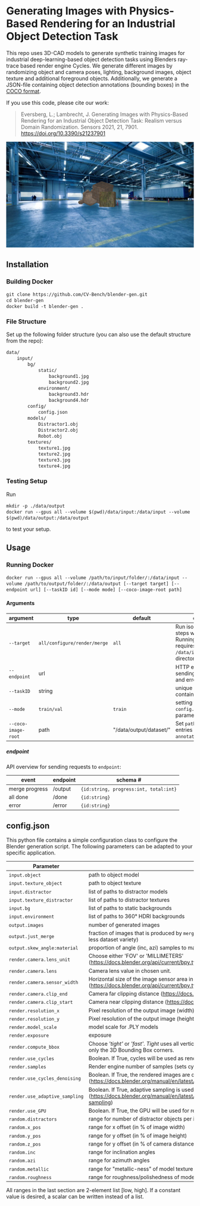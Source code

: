 # Generating Images with Physics-Based Rendering for an Industrial Object Detection Task
This repo uses 3D-CAD models to generate synthetic training images for industrial deep-learning-based object detection tasks using Blenders ray-trace based render engine Cycles.
We generate different images by randomizing object and camera poses, lighting, background images, object texture and additional foreground objects. Additionally, we generate a JSON-file containing object detection annotations (bounding boxes) in the [COCO format](https://cocodataset.org/#format-data).

If you use this code, please cite our work:

> Eversberg, L.; Lambrecht, J. Generating Images with Physics-Based Rendering for an Industrial Object Detection Task: Realism versus Domain Randomization. Sensors 2021, 21, 7901. https://doi.org/10.3390/s21237901 
> 
![example](example.png)

## Installation

### Building Docker

```
git clone https://github.com/CV-Bench/blender-gen.git
cd blender-gen
docker build -t blender-gen .
```

### File Structure

Set up the following folder structure (you can also use the default structure from the repo):

```
data/
    input/
        bg/
            static/
                background1.jpg
                background2.jpg
            environment/
                background3.hdr
                background4.hdr
        config/
            config.json
        models/
            Distractor1.obj
            Distractor2.obj
            Robot.obj
        textures/
            texture1.jpg
            texture2.jpg
            texture3.jpg
            texture4.jpg
```

### Testing Setup

Run

```
mkdir -p ./data/output
docker run --gpus all --volume $(pwd)/data/input:/data/input --volume $(pwd)/data/output:/data/output
```

to test your setup.


## Usage

### Running Docker
```
docker run --gpus all --volume /path/to/input/folder/:/data/input --volume /path/to/output/folder/:/data/output [--target target] [--endpoint url] [--taskID id] [--mode mode] [--coco-image-root path] 
```

#### Arguments
argument | type | default | description
--------- | ----------- | ----------- | -----------
`--target` | `all/configure/render/merge` | `all` | Run isolated pipeline steps with this command. Running `render` & `merge` requires persistent `/data/intermediate` directory.
`--endpoint` | url | | HTTP endpoint for sending progress, finish, and error statuses 
`--taskID` | string | | unique ID to identify this container from inside
`--mode` | `train/val` | `train` | setting to `val` overwrites `config.output.just_merge` parameter with `0`
`--coco-image-root` | path | "/data/output/dataset/" | Set `path` as prefix for path entries in the `annotation_coco.json` file.

##### endpoint

API overview for sending requests to `endpoint`:

event | endpoint | schema #
--- | --- | ---
merge progress | /output | `{id:string, progress:int, total:int}`
all done | /done | `{id:string}`
error | /error | `{id:string}`

## config.json
This python file contains a simple configuration class to configure the Blender generation script. The following parameters can be adapted to your specific application.

Parameter | Description
--------- | -----------
`input.object` | path to object model
`input.texture_object` | path to object texture
`input.distractor` | list of paths to distractor models
`input.texture_distractor` | list of paths to distractor textures
`input.bg` | list of paths to static backgrounds
`input.environment` | list of paths to 360° HDRI backgrounds
`output.images` | number of generated images
`output.just_merge` | fraction of images that is produced by `merge.py`. ([0,1], higher number means more efficiency and less dataset variety)
`output.skew_angle:material` | proportion of angle (inc, azi) samples to material (metallic, roughness) samples
`render.camera.lens_unit` | Choose either 'FOV' or 'MILLIMETERS' (https://docs.blender.org/api/current/bpy.types.Camera.html#bpy.types.Camera.lens_unit)
`render.camera.lens` | Camera lens value in chosen unit.
`render.camera.sensor_width` | Horizontal size of the image sensor area in millimeters (https://docs.blender.org/api/current/bpy.types.Camera.html)
`render.camera.clip_end` | Camera far clipping distance (https://docs.blender.org/api/current/bpy.types.Camera.html)
`render.camera.clip_start` | Camera near clipping distance (https://docs.blender.org/api/current/bpy.types.Camera.html)
`render.resolution_x` | Pixel resolution of the output image (width)
`render.resolution_y` | Pixel resolution of the output image (height)
`render.model_scale` | model scale for .PLY models
`render.exposure` | exposure
`render.compute_bbox` | Choose _'tight'_ or _'fast'_. _Tight_ uses all vertices to compute a tight bbox but it is slower. _Fast_ uses only the 3D Bounding Box corners.
`render.use_cycles` | Boolean. If True, cycles will be used as rendering engine. If False, Eevee will be used
`render.samples` | Render engine number of samples (sets cycles.samples)
`render.use_cycles_denoising` | Boolean. If True, the rendered images are denoised afterwards (https://docs.blender.org/manual/en/latest/render/cycles/render_settings/sampling.html#denoising)
`render.use_adaptive_sampling` | Boolean. If True, adaptive sampling is used (https://docs.blender.org/manual/en/latest/render/cycles/render_settings/sampling.html#adaptive-sampling)
`render.use_GPU` | Boolean. If True, the GPU will be used for rendering
`random.distractors` | range for number of distractor objects per image
`random.x_pos` | range for x offset (in % of image width)
`random.y_pos` | range for y offset (in % of image height)
`random.z_pos` | range for y offset (in % of camera distance. distances `<= -1` get clipped)
`random.inc` | range for inclination angles
`random.azi` | range for azimuth angles
`random.metallic` | range for "metallic-ness" of model texture
`random.roughness` | range for roughness/polishedness of model texture


All ranges in the last section are 2-element list [low, high]. If a constant value is desired, a scalar can be written instead of a list.

